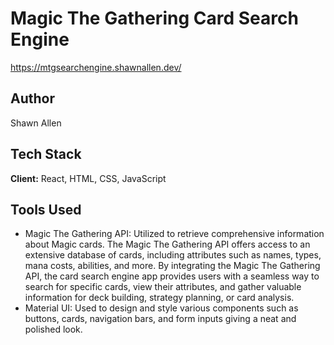 # Magic The Gathering Card Search Engine

https://mtgsearchengine.shawnallen.dev/

## Author

Shawn Allen

## Tech Stack

**Client:** React, HTML, CSS, JavaScript

## Tools Used

 - Magic The Gathering API: Utilized to retrieve comprehensive information about Magic cards. The Magic The Gathering API offers access to an extensive database of cards, including attributes such as names, types, mana costs, abilities, and more. By integrating the Magic The Gathering API, the card search engine app provides users with a seamless way to search for specific cards, view their attributes, and gather valuable information for deck building, strategy planning, or card analysis.
 - Material UI: Used to design and style various components such as buttons, cards, navigation bars, and form inputs giving a neat and polished look. 